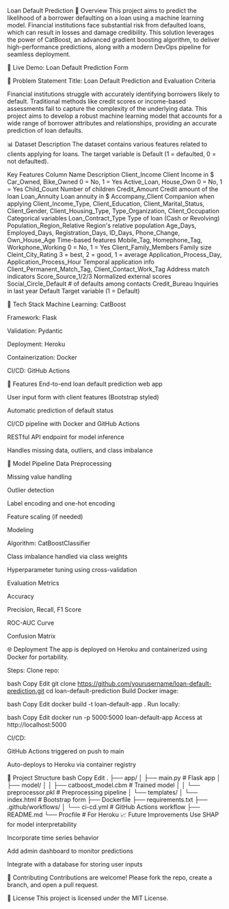 Loan Default Prediction
🚀 Overview
This project aims to predict the likelihood of a borrower defaulting on a loan using a machine learning model. Financial institutions face substantial risk from defaulted loans, which can result in losses and damage credibility. This solution leverages the power of CatBoost, an advanced gradient boosting algorithm, to deliver high-performance predictions, along with a modern DevOps pipeline for seamless deployment.

🔗 Live Demo: Loan Default Prediction Form

🧠 Problem Statement
Title: Loan Default Prediction and Evaluation Criteria

Financial institutions struggle with accurately identifying borrowers likely to default. Traditional methods like credit scores or income-based assessments fail to capture the complexity of the underlying data. This project aims to develop a robust machine learning model that accounts for a wide range of borrower attributes and relationships, providing an accurate prediction of loan defaults.

📊 Dataset Description
The dataset contains various features related to clients applying for loans. The target variable is Default (1 = defaulted, 0 = not defaulted).

Key Features
Column Name	Description
Client_Income	Client Income in $
Car_Owned, Bike_Owned	0 = No, 1 = Yes
Active_Loan, House_Own	0 = No, 1 = Yes
Child_Count	Number of children
Credit_Amount	Credit amount of the loan
Loan_Annuity	Loan annuity in $
Accompany_Client	Companion when applying
Client_Income_Type, Client_Education, Client_Marital_Status, Client_Gender, Client_Housing_Type, Type_Organization, Client_Occupation	Categorical variables
Loan_Contract_Type	Type of loan (Cash or Revolving)
Population_Region_Relative	Region's relative population
Age_Days, Employed_Days, Registration_Days, ID_Days, Phone_Change, Own_House_Age	Time-based features
Mobile_Tag, Homephone_Tag, Workphone_Working	0 = No, 1 = Yes
Client_Family_Members	Family size
Cleint_City_Rating	3 = best, 2 = good, 1 = average
Application_Process_Day, Application_Process_Hour	Temporal application info
Client_Permanent_Match_Tag, Client_Contact_Work_Tag	Address match indicators
Score_Source_1/2/3	Normalized external scores
Social_Circle_Default	# of defaults among contacts
Credit_Bureau	Inquiries in last year
Default	Target variable (1 = Default)

🧰 Tech Stack
Machine Learning: CatBoost

Framework: Flask

Validation: Pydantic

Deployment: Heroku

Containerization: Docker

CI/CD: GitHub Actions

🔧 Features
End-to-end loan default prediction web app

User input form with client features (Bootstrap styled)

Automatic prediction of default status

CI/CD pipeline with Docker and GitHub Actions

RESTful API endpoint for model inference

Handles missing data, outliers, and class imbalance

🧪 Model Pipeline
Data Preprocessing

Missing value handling

Outlier detection

Label encoding and one-hot encoding

Feature scaling (if needed)

Modeling

Algorithm: CatBoostClassifier

Class imbalance handled via class weights

Hyperparameter tuning using cross-validation

Evaluation Metrics

Accuracy

Precision, Recall, F1 Score

ROC-AUC Curve

Confusion Matrix

🌐 Deployment
The app is deployed on Heroku and containerized using Docker for portability.

Steps:
Clone repo:

bash
Copy
Edit
git clone https://github.com/yourusername/loan-default-prediction.git
cd loan-default-prediction
Build Docker image:

bash
Copy
Edit
docker build -t loan-default-app .
Run locally:

bash
Copy
Edit
docker run -p 5000:5000 loan-default-app
Access at http://localhost:5000

CI/CD:

GitHub Actions triggered on push to main

Auto-deploys to Heroku via container registry

📂 Project Structure
bash
Copy
Edit
.
├── app/
│   ├── main.py                # Flask app
│   ├── model/
│   │   ├── catboost_model.cbm # Trained model
│   │   └── preprocessor.pkl   # Preprocessing pipeline
│   └── templates/
│       └── index.html         # Bootstrap form
├── Dockerfile
├── requirements.txt
├── .github/workflows/
│   └── ci-cd.yml              # GitHub Actions workflow
├── README.md
└── Procfile                  # For Heroku
📈 Future Improvements
Use SHAP for model interpretability

Incorporate time series behavior

Add admin dashboard to monitor predictions

Integrate with a database for storing user inputs

🤝 Contributing
Contributions are welcome! Please fork the repo, create a branch, and open a pull request.

📜 License
This project is licensed under the MIT License.

